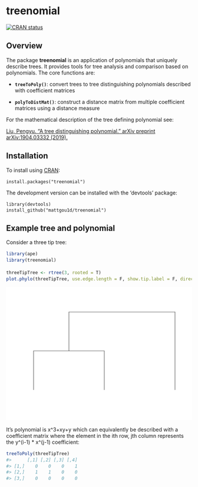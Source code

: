 
# treenomial

[![CRAN
status](https://www.r-pkg.org/badges/version/treenomial)](https://cran.r-project.org/package=treenomial)

## Overview

The package **treenomial** is an application of polynomials that
uniquely describe trees. It provides tools for tree analysis and
comparison based on polynomials. The core functions are:

  - **`treeToPoly()`**: convert trees to tree distinguishing polynomials
    described with coefficient matrices

  - **`polyToDistMat()`**: construct a distance matrix from multiple
    coefficient matrices using a distance measure

For the mathematical description of the tree defining polynomial see:

[Liu, Pengyu. “A tree distinguishing polynomial.” arXiv preprint
arXiv:1904.03332 (2019).](https://arxiv.org/abs/1904.03332)

## Installation

To install using [CRAN](https://cran.r-project.org/package=treenomial):

    install.packages("treenomial")

The development version can be installed with the ‘devtools’ package:

    library(devtools)
    install_github("mattgou1d/treenomial")

## Example tree and polynomial

Consider a three tip tree:

``` r
library(ape)
library(treenomial)

threeTipTree <- rtree(3, rooted = T)
plot.phylo(threeTipTree, use.edge.length = F, show.tip.label = F, direction = "downwards")
```

![](man/figures/README-threeTipTree-1.png)<!-- -->

It’s polynomial is x^3+xy+y which can equivalently be described with a
coefficient matrix where the element in the ith row, jth column
represents the y^(i-1) \* x^(j-1) coefficient:

``` r
treeToPoly(threeTipTree)
#>      [,1] [,2] [,3] [,4]
#> [1,]    0    0    0    1
#> [2,]    1    1    0    0
#> [3,]    0    0    0    0
```
